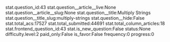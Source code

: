 stat.question_id:43
stat.question__article__live:None
stat.question__article__slug:None
stat.question__title:Multiply Strings
stat.question__title_slug:multiply-strings
stat.question__hide:False
stat.total_acs:17527
stat.total_submitted:44691
stat.total_column_articles:18
stat.frontend_question_id:43
stat.is_new_question:False
status:None
difficulty.level:2
paid_only:False
is_favor:False
frequency:0
progress:0
